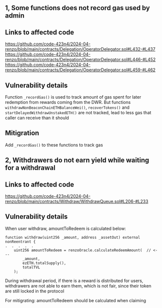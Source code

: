 ## 1, Some functions does not record gas used by admin

## Links to affected code
https://github.com/code-423n4/2024-04-renzo/blob/main/contracts/Delegation/OperatorDelegator.sol#L432-#L437
https://github.com/code-423n4/2024-04-renzo/blob/main/contracts/Delegation/OperatorDelegator.sol#L446-#L452
https://github.com/code-423n4/2024-04-renzo/blob/main/contracts/Delegation/OperatorDelegator.sol#L459-#L462

## Vulnerability details
Function `_recordGas()` is used to track amount of gas spent for later redemption from rewards coming from the DWR. But functions `withdrawNonBeaconChainETHBalanceWei()`, `recoverTokens()` and `startDelayedWithdrawUnstakedETH()` are not tracked, lead to less gas that caller can receive than it should

## Mitigration
Add `_recordGas()` to these functions to track gas



## 2, Withdrawers do not earn yield while waiting for a withdrawal

## Links to affected code
https://github.com/code-423n4/2024-04-renzo/blob/main/contracts/Withdraw/WithdrawQueue.sol#L206-#L233

## Vulnerability details
When user withdraw, amountToRedeem is calculated below:

    function withdraw(uint256 _amount, address _assetOut) external nonReentrant {
    .  .  .  .  .
        uint256 amountToRedeem = renzoOracle.calculateRedeemAmount(  // <---
            _amount,
            ezETH.totalSupply(),
            totalTVL
        );
During withdrawal period, if there is a reward is distributed for users, withdrawers are not able to earn them, which is not fair, since their token are still locked in the protocol

For mitigrating: amountToRedeem should be calculated when claiming

